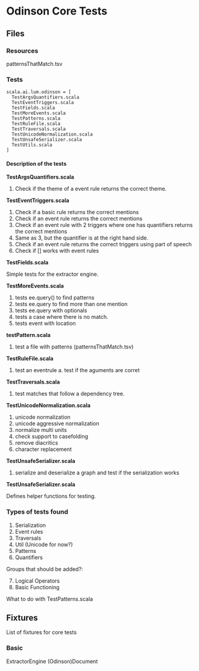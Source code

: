 # Odinson Core Tests

## Files

### Resources

patternsThatMatch.tsv

### Tests

```
scala.ai.lum.odinson = [
  TestArgsQuantifiers.scala
  TestEventTriggers.scala
  TestFields.scala
  TestMoreEvents.scala
  TestPatterns.scala
  TestRuleFile.scala
  TestTraversals.scala
  TestUnicodeNormalization.scala
  TestUnsafeSerializer.scala
  TestUtils.scala
]
```

#### Description of the tests

**TestArgsQuantifiers.scala**

1. Check if the theme of a event rule returns the correct theme.

**TestEventTriggers.scala**

1. Check if a basic rule returns the correct mentions
2. Check if an event rule returns the correct mentions
3. Check if an event rule with 2 triggers where one has quantifiers returns the correct mentions
4. Same as 3, but the quantifier is at the right hand side.
5. Check if an event rule returns the correct triggers using part of speech
6. Check if [] works with event rules

**TestFields.scala**

Simple tests for the extractor engine.

**TestMoreEvents.scala**

1. tests ee.query() to find patterns
2. tests ee.query to find more than one mention
3. tests ee.query with optionals
4. tests a case where there is no match.
5. tests event with location

**testPattern.scala**

1. test a file with patterns (patternsThatMatch.tsv)

**TestRuleFile.scala**

1. test an eventrule
a. test if the aguments are corret

**TestTraversals.scala**

1. test matches that follow a dependency tree.

**TestUnicodeNormalization.scala**

1. unicode normalization
2. unicode aggressive normalization
3. normalize multi units
4. check support to casefolding
5. remove diacritics
6. character replacement


**TestUnsafeSerializer.scala**

1. serialize and deserialize a graph and test if the serialization works

**TestUnsafeSerializer.scala**

Defines helper functions for testing.

### Types of tests found

1. Serialization
2. Event rules
3. Traversals
4. Util (Unicode for now?)
5. Patterns
6. Quantifiers

Groups that should be added?:

7. Logical Operators
8. Basic Functioning


What to do with TestPatterns.scala

## Fixtures

List of fixtures for core tests

### Basic

ExtractorEngine
(Odinson)Document
